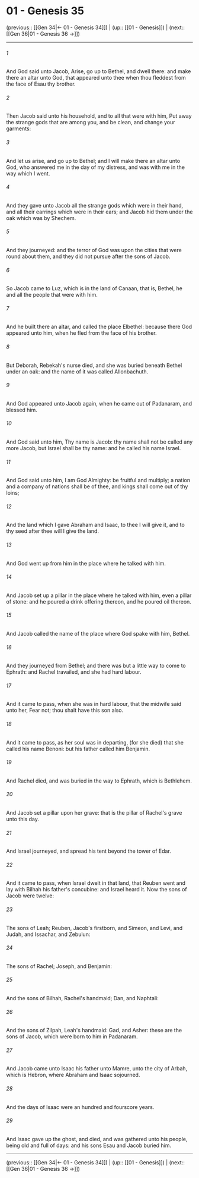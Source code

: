 # 01 - Genesis 35

(previous:: [[Gen 34|← 01 - Genesis 34]]) | (up:: [[01 - Genesis]]) | (next:: [[Gen 36|01 - Genesis 36 →]])

***


###### 1 
And God said unto Jacob, Arise, go up to Bethel, and dwell there: and make there an altar unto God, that appeared unto thee when thou fleddest from the face of Esau thy brother. 

###### 2 
Then Jacob said unto his household, and to all that were with him, Put away the strange gods that are among you, and be clean, and change your garments: 

###### 3 
And let us arise, and go up to Bethel; and I will make there an altar unto God, who answered me in the day of my distress, and was with me in the way which I went. 

###### 4 
And they gave unto Jacob all the strange gods which were in their hand, and all their earrings which were in their ears; and Jacob hid them under the oak which was by Shechem. 

###### 5 
And they journeyed: and the terror of God was upon the cities that were round about them, and they did not pursue after the sons of Jacob. 

###### 6 
So Jacob came to Luz, which is in the land of Canaan, that is, Bethel, he and all the people that were with him. 

###### 7 
And he built there an altar, and called the place Elbethel: because there God appeared unto him, when he fled from the face of his brother. 

###### 8 
But Deborah, Rebekah's nurse died, and she was buried beneath Bethel under an oak: and the name of it was called Allonbachuth. 

###### 9 
And God appeared unto Jacob again, when he came out of Padanaram, and blessed him. 

###### 10 
And God said unto him, Thy name is Jacob: thy name shall not be called any more Jacob, but Israel shall be thy name: and he called his name Israel. 

###### 11 
And God said unto him, I am God Almighty: be fruitful and multiply; a nation and a company of nations shall be of thee, and kings shall come out of thy loins; 

###### 12 
And the land which I gave Abraham and Isaac, to thee I will give it, and to thy seed after thee will I give the land. 

###### 13 
And God went up from him in the place where he talked with him. 

###### 14 
And Jacob set up a pillar in the place where he talked with him, even a pillar of stone: and he poured a drink offering thereon, and he poured oil thereon. 

###### 15 
And Jacob called the name of the place where God spake with him, Bethel. 

###### 16 
And they journeyed from Bethel; and there was but a little way to come to Ephrath: and Rachel travailed, and she had hard labour. 

###### 17 
And it came to pass, when she was in hard labour, that the midwife said unto her, Fear not; thou shalt have this son also. 

###### 18 
And it came to pass, as her soul was in departing, (for she died) that she called his name Benoni: but his father called him Benjamin. 

###### 19 
And Rachel died, and was buried in the way to Ephrath, which is Bethlehem. 

###### 20 
And Jacob set a pillar upon her grave: that is the pillar of Rachel's grave unto this day. 

###### 21 
And Israel journeyed, and spread his tent beyond the tower of Edar. 

###### 22 
And it came to pass, when Israel dwelt in that land, that Reuben went and lay with Bilhah his father's concubine: and Israel heard it. Now the sons of Jacob were twelve: 

###### 23 
The sons of Leah; Reuben, Jacob's firstborn, and Simeon, and Levi, and Judah, and Issachar, and Zebulun: 

###### 24 
The sons of Rachel; Joseph, and Benjamin: 

###### 25 
And the sons of Bilhah, Rachel's handmaid; Dan, and Naphtali: 

###### 26 
And the sons of Zilpah, Leah's handmaid: Gad, and Asher: these are the sons of Jacob, which were born to him in Padanaram. 

###### 27 
And Jacob came unto Isaac his father unto Mamre, unto the city of Arbah, which is Hebron, where Abraham and Isaac sojourned. 

###### 28 
And the days of Isaac were an hundred and fourscore years. 

###### 29 
And Isaac gave up the ghost, and died, and was gathered unto his people, being old and full of days: and his sons Esau and Jacob buried him.

***

(previous:: [[Gen 34|← 01 - Genesis 34]]) | (up:: [[01 - Genesis]]) | (next:: [[Gen 36|01 - Genesis 36 →]])
